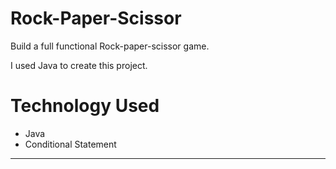 # Rock-Paper-Scissor
Build a full functional Rock-paper-scissor game.
  
I used Java to create this project.

# Technology Used
- Java
- Conditional Statement
---

